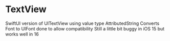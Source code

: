 # TextView

SwiftUI version of UITextView using value type AttributedString
Converts Font to UIFont done to allow compatibility
Still a little bit buggy in iOS 15 but works well in 16
